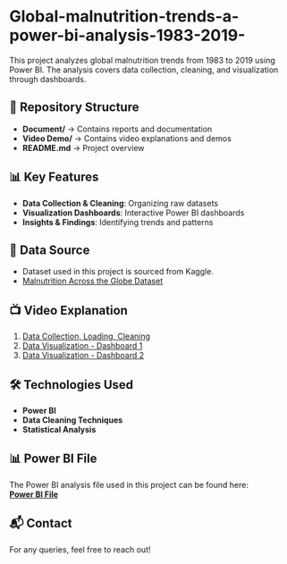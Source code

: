 # Global-malnutrition-trends-a-power-bi-analysis-1983-2019-


This project analyzes global malnutrition trends from 1983 to 2019 using Power BI. The analysis covers data collection, cleaning, and visualization through dashboards.

## 📁 Repository Structure
- **Document/** → Contains reports and documentation
- **Video Demo/** → Contains video explanations and demos
- **README.md** → Project overview

## 📊 Key Features
- **Data Collection & Cleaning**: Organizing raw datasets
- **Visualization Dashboards**: Interactive Power BI dashboards
- **Insights & Findings**: Identifying trends and patterns
  
## 📌 Data Source
- Dataset used in this project is sourced from Kaggle.
- [Malnutrition Across the Globe Dataset](https://www.kaggle.com/datasets/ruchi798/malnutrition-across-the-globe?select=malnutrition-estimates.csv)


## 📺 Video Explanation
1. [Data Collection, Loading, Cleaning](https://drive.google.com/file/d/1_ytuDEtDo-d1ltDvYRVYkDJeNwgsn5Ly/view?usp=drive_link)
2. [Data Visualization - Dashboard 1](https://drive.google.com/file/d/1_ytuDEtDod1ltDvYRVYkDJeNwgsn5Ly/view?usp=sharing)
3. [Data Visualization - Dashboard 2](https://drive.google.com/file/d/1hdGuVx6ZLIoURua848dESjIT30_V448Z/view?usp=sharing)

## 🛠️ Technologies Used
- **Power BI**
- **Data Cleaning Techniques**
- **Statistical Analysis**

## 📊 Power BI File
The Power BI analysis file used in this project can be found here:  
**[Power BI File](./PowerBI/My_Project.pbix)**

## 📬 Contact
For any queries, feel free to reach out!
